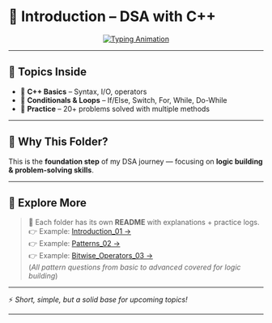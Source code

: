 # 📘 Introduction – DSA with C++

<p align="center">
  <a href="https://git.io/typing-svg">
    <img src="https://readme-typing-svg.herokuapp.com?font=Fira+Code&size=22&pause=1000&color=36BCF7&center=true&vCenter=true&width=600&lines=🚀+From+Basics+to+Loops;🧑‍💻+20%2B+Practice+Questions;⚡+Multiple+Approaches+to+Learn" alt="Typing Animation" />
  </a>
</p>

---

## 📂 Topics Inside

* 🔹 **C++ Basics** – Syntax, I/O, operators
* 🔹 **Conditionals & Loops** – If/Else, Switch, For, While, Do-While
* 🔹 **Practice** – 20+ problems solved with multiple methods

---

## 🎯 Why This Folder?

This is the **foundation step** of my DSA journey — focusing on **logic building & problem-solving skills**.

---

## 🔗 Explore More

> 🔗 Each folder has its own **README** with explanations + practice logs.  
> 👉 Example: [Introduction_01 →](./C++/Introduction_01)  
> 👉 Example: [Patterns_02 →](./C++/Patterns_02)  
> 👉 Example: [Bitwise_Operators_03 →](./C++/Bitwise_Operators_03)  
(*All pattern questions from basic to advanced covered for logic building*)

---

⚡ *Short, simple, but a solid base for upcoming topics!*

---
